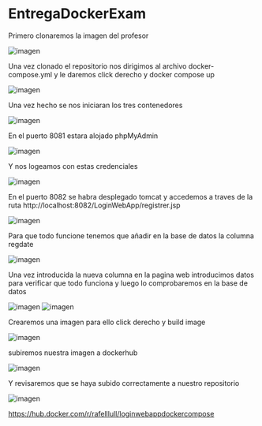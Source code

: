 # EntregaDockerExam


Primero clonaremos la imagen del profesor

![imagen](https://github.com/R4F31/EntregaDockerExam/blob/main/ExamenSistemas/1.PNG)

Una vez clonado el repositorio nos dirigimos al archivo docker-compose.yml y le daremos click derecho y docker compose up

![imagen](https://github.com/R4F31/EntregaDockerExam/blob/main/ExamenSistemas/2.PNG)

Una vez hecho se nos iniciaran los tres contenedores

![imagen](https://github.com/R4F31/EntregaDockerExam/blob/main/ExamenSistemas/3.PNG)

En el puerto 8081 estara alojado phpMyAdmin

![imagen](https://github.com/R4F31/EntregaDockerExam/blob/main/ExamenSistemas/4.PNG)

Y nos logeamos con estas credenciales

![imagen](https://github.com/R4F31/EntregaDockerExam/blob/main/ExamenSistemas/5.PNG)

En el puerto 8082 se habra desplegado tomcat y accedemos a traves de la ruta http://localhost:8082/LoginWebApp/registrer.jsp

![imagen](https://github.com/R4F31/EntregaDockerExam/blob/main/ExamenSistemas/6.PNG)

Para que todo funcione tenemos que añadir en la base de datos la columna regdate

![imagen](https://github.com/R4F31/EntregaDockerExam/blob/main/ExamenSistemas/7.PNG)

Una vez introducida la nueva columna en la pagina web introducimos datos para verificar que todo funciona y luego lo comprobaremos en la base de datos

![imagen](https://github.com/R4F31/EntregaDockerExam/blob/main/ExamenSistemas/8.PNG)
![imagen](https://github.com/R4F31/EntregaDockerExam/blob/main/ExamenSistemas/9.PNG)

Crearemos una imagen para ello click derecho y build image

![imagen](https://github.com/R4F31/EntregaDockerExam/blob/main/ExamenSistemas/12.PNG)


subiremos nuestra imagen a dockerhub

![imagen](https://github.com/R4F31/EntregaDockerExam/blob/main/ExamenSistemas/10.PNG)

Y revisaremos que se haya subido correctamente a nuestro repositorio

![imagen](https://github.com/R4F31/EntregaDockerExam/blob/main/ExamenSistemas/11.PNG)

https://hub.docker.com/r/rafelllull/loginwebappdockercompose

